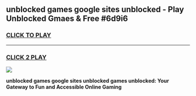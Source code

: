 
## unblocked games google sites unblocked - Play Unblocked Gmaes & Free #6d9i6
<h3>
<a href="https://news.freeplayer.one?title=unblocked_games_google_sites_unblocked&ref=03M">CLICK TO PLAY</a></h3>
<hr>

<h3>
<a href="https://news.freeplayer.one?title=unblocked_games_google_sites_unblocked&ref=03M">CLICK 2 PLAY</a>
  
</h3>

<a href="https://news.freeplayer.one?title=unblocked_games_google_sites_unblocked&ref=03M"><img src="https://clearcache.store/games.png"></a>


**unblocked games google sites unblocked games unblocked: Your Gateway to Fun and Accessible Online Gaming**
